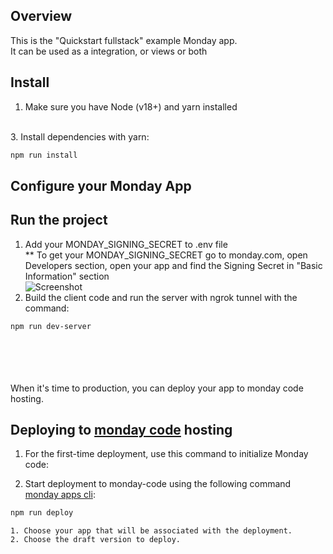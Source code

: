 ## Overview

This is the "Quickstart fullstack" example Monday app.
<br>It can be used as a integration, or views or both


## Install

1. Make sure you have Node (v18+) and yarn installed

<br>
3. Install dependencies with yarn:

```bash
npm run install
```

## Configure your Monday App

## Run the project

1. Add your MONDAY_SIGNING_SECRET to .env file
   <br> \*\* To get your MONDAY_SIGNING_SECRET go to monday.com, open Developers section, open your app and find the Signing Secret in "Basic Information" section
   <br> ![Screenshot](https://dapulse-res.cloudinary.com/image/upload/f_auto,q_auto/remote_mondaycom_static/uploads/VladMystetskyi/4db4f03e-67a5-482d-893e-033db67ee09b_monday-Apps2020-05-1901-31-26.png)
2. Build the client code and run the server with ngrok tunnel with the command:

```bash
npm run dev-server
```


<br><br><br><br>
When it's time to production, you can deploy your app to monday code hosting.

## Deploying to [monday code](https://developer.monday.com/apps/docs/hosting-your-app-with-monday-code) hosting


1. For the first-time deployment, use this command to initialize Monday code:

2. Start deployment to monday-code using the following command [monday apps cli](https://github.com/mondaycom/monday-code-cli#mapps-codepush):


```bash
npm run deploy
```

    1. Choose your app that will be associated with the deployment.
    2. Choose the draft version to deploy.
